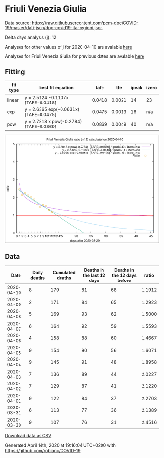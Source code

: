 # Friuli Venezia Giulia

Data source: https://raw.githubusercontent.com/pcm-dpc/COVID-19/master/dati-json/dpc-covid19-ita-regioni.json

Delta days analysis (j): 12

Analyses for other values of j for 2020-04-10 are avalable [here](../2020-04-10/README.md)

Analyses for Friuli Venezia Giulia for previous dates are avalable [here](../README.md)

## Fitting 
|fit type|best fit equation|tafe|tfe|ipeak|izero|
|-------|-----|--------|------|---|---|
|linear|y = 2.5124 -0.1107x  [TAFE=0.0418]|0.0418|0.0021|14|23|
|exp|y = 2.6365 exp(-0.0631x)  [TAFE=0.0475]|0.0475|0.0013|16|n/a|
|pow|y = 2.7818 x pow(-0.2784)  [TAFE=0.0869]|0.0869|0.0049|40|n/a|

![Plot](COVID-19_friuli_venezia_giulia_j12_2020-04-10.png)

## Data
|Date|Daily deaths|Cumulated deaths|Deaths in the last 12 days|Deaths in the 12 days before|ratio|
|----|----------|-----------|-------|--------------------|-----|
|2020-04-10|8|179|81|68|1.1912|
|2020-04-09|2|171|84|65|1.2923|
|2020-04-08|5|169|93|62|1.5000|
|2020-04-07|6|164|92|59|1.5593|
|2020-04-06|4|158|88|60|1.4667|
|2020-04-05|9|154|90|56|1.6071|
|2020-04-04|9|145|91|48|1.8958|
|2020-04-03|7|136|89|44|2.0227|
|2020-04-02|7|129|87|41|2.1220|
|2020-04-01|9|122|84|37|2.2703|
|2020-03-31|6|113|77|36|2.1389|
|2020-03-30|9|107|76|31|2.4516|

[Download data as CSV](COVID-19_friuli_venezia_giulia_j12_2020-04-10.csv)

Generated April 14th, 2020 at 19:16:04 UTC+0200 with https://github.com/robianc/COVID-19
